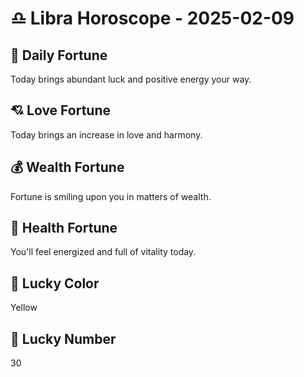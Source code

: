 # ♎ Libra Horoscope - 2025-02-09

## 🎯 Daily Fortune

Today brings abundant luck and positive energy your way.

## 💘 Love Fortune

Today brings an increase in love and harmony.

## 💰 Wealth Fortune

Fortune is smiling upon you in matters of wealth.

## 🌱 Health Fortune

You'll feel energized and full of vitality today.

## 🎨 Lucky Color

Yellow

## 🔢 Lucky Number

30
